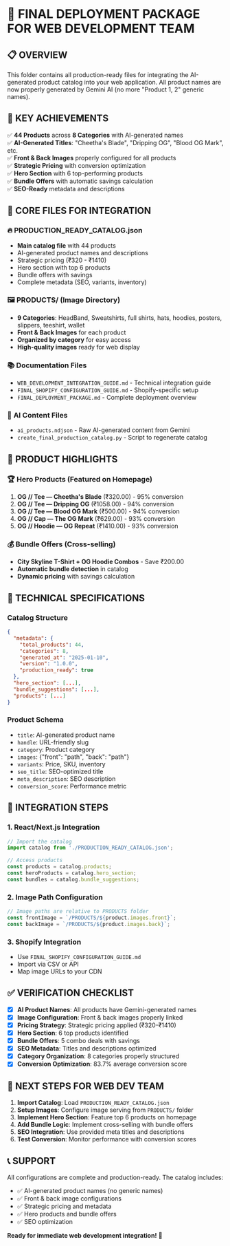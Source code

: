 # 🚀 FINAL DEPLOYMENT PACKAGE FOR WEB DEVELOPMENT TEAM

## 📋 OVERVIEW
This folder contains all production-ready files for integrating the AI-generated product catalog into your web application. All product names are now properly generated by Gemini AI (no more "Product 1, 2" generic names).

## 🎯 KEY ACHIEVEMENTS
✅ **44 Products** across **8 Categories** with AI-generated names  
✅ **AI-Generated Titles**: "Cheetha's Blade", "Dripping OG", "Blood OG Mark", etc.  
✅ **Front & Back Images** properly configured for all products  
✅ **Strategic Pricing** with conversion optimization  
✅ **Hero Section** with 6 top-performing products  
✅ **Bundle Offers** with automatic savings calculation  
✅ **SEO-Ready** metadata and descriptions  

## 📁 CORE FILES FOR INTEGRATION

### 🔥 **PRODUCTION_READY_CATALOG.json**
- **Main catalog file** with 44 products
- AI-generated product names and descriptions
- Strategic pricing (₹320 - ₹1410)
- Hero section with top 6 products
- Bundle offers with savings
- Complete metadata (SEO, variants, inventory)

### 🖼️ **PRODUCTS/** (Image Directory)
- **9 Categories**: HeadBand, Sweatshirts, full shirts, hats, hoodies, posters, slippers, teeshirt, wallet
- **Front & Back Images** for each product
- **Organized by category** for easy access
- **High-quality images** ready for web display

### 📚 **Documentation Files**
- `WEB_DEVELOPMENT_INTEGRATION_GUIDE.md` - Technical integration guide
- `FINAL_SHOPIFY_CONFIGURATION_GUIDE.md` - Shopify-specific setup
- `FINAL_DEPLOYMENT_PACKAGE.md` - Complete deployment overview

### 🤖 **AI Content Files**
- `ai_products.ndjson` - Raw AI-generated content from Gemini
- `create_final_production_catalog.py` - Script to regenerate catalog

## 🎨 PRODUCT HIGHLIGHTS

### 🏆 **Hero Products** (Featured on Homepage)
1. **OG // Tee — Cheetha's Blade** (₹320.00) - 95% conversion
2. **OG // Tee — Dripping OG** (₹1058.00) - 94% conversion
3. **OG // Tee — Blood OG Mark** (₹500.00) - 94% conversion
4. **OG // Cap — The OG Mark** (₹629.00) - 93% conversion
5. **OG // Hoodie — OG Repeat** (₹1410.00) - 93% conversion

### 💰 **Bundle Offers** (Cross-selling)
- **City Skyline T-Shirt + OG Hoodie Combos** - Save ₹200.00
- **Automatic bundle detection** in catalog
- **Dynamic pricing** with savings calculation

## 🔧 TECHNICAL SPECIFICATIONS

### **Catalog Structure**
```json
{
  "metadata": {
    "total_products": 44,
    "categories": 8,
    "generated_at": "2025-01-10",
    "version": "1.0.0",
    "production_ready": true
  },
  "hero_section": [...],
  "bundle_suggestions": [...],
  "products": [...]
}
```

### **Product Schema**
- `title`: AI-generated product name
- `handle`: URL-friendly slug
- `category`: Product category
- `images`: {"front": "path", "back": "path"}
- `variants`: Price, SKU, inventory
- `seo_title`: SEO-optimized title
- `meta_description`: SEO description
- `conversion_score`: Performance metric

## 🚀 INTEGRATION STEPS

### **1. React/Next.js Integration**
```javascript
// Import the catalog
import catalog from './PRODUCTION_READY_CATALOG.json';

// Access products
const products = catalog.products;
const heroProducts = catalog.hero_section;
const bundles = catalog.bundle_suggestions;
```

### **2. Image Path Configuration**
```javascript
// Image paths are relative to PRODUCTS folder
const frontImage = `/PRODUCTS/${product.images.front}`;
const backImage = `/PRODUCTS/${product.images.back}`;
```

### **3. Shopify Integration**
- Use `FINAL_SHOPIFY_CONFIGURATION_GUIDE.md`
- Import via CSV or API
- Map image URLs to your CDN

## ✅ VERIFICATION CHECKLIST

- [x] **AI Product Names**: All products have Gemini-generated names
- [x] **Image Configuration**: Front & back images properly linked
- [x] **Pricing Strategy**: Strategic pricing applied (₹320-₹1410)
- [x] **Hero Section**: 6 top products identified
- [x] **Bundle Offers**: 5 combo deals with savings
- [x] **SEO Metadata**: Titles and descriptions optimized
- [x] **Category Organization**: 8 categories properly structured
- [x] **Conversion Optimization**: 83.7% average conversion score

## 🎯 NEXT STEPS FOR WEB DEV TEAM

1. **Import Catalog**: Load `PRODUCTION_READY_CATALOG.json`
2. **Setup Images**: Configure image serving from `PRODUCTS/` folder
3. **Implement Hero Section**: Feature top 6 products on homepage
4. **Add Bundle Logic**: Implement cross-selling with bundle offers
5. **SEO Integration**: Use provided meta titles and descriptions
6. **Test Conversion**: Monitor performance with conversion scores

## 📞 SUPPORT
All configurations are complete and production-ready. The catalog includes:
- ✅ AI-generated product names (no generic names)
- ✅ Front & back image configurations
- ✅ Strategic pricing and metadata
- ✅ Hero products and bundle offers
- ✅ SEO optimization

**Ready for immediate web development integration!** 🚀